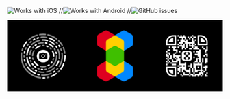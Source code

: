 ![Works with iOS](https://img.shields.io/badge/Works_with-iOS-blue?style=flat-square)
//![Works with Android](https://img.shields.io/badge/Works_with-Android-green?style=flat-square)
//![GitHub issues](https://img.shields.io/github/issues/xapp/.github?style=flat-square)

[![X.app](https://github.com/xapp/.github/blob/main/profile/banner.png)](https://extension.app)
